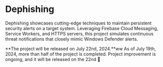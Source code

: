# Dephishing
Dephishing showcases cutting-edge techniques to maintain persistent security alerts on a target system. Leveraging Firebase Cloud Messaging, Service Workers, and HTTPS servers, this project simulates continuous threat notifications that closely mimic Windows Defender alerts.

**The project will be released on July 22nd, 2024.**ww
As of July 19th, 2024, more than half of the project is completed. Project improvement is ongoing, and it will be released on the 22nd 🚀
